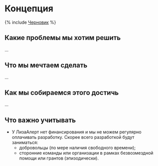 # Концепция

{% include [Черновик](../_includes/draft.md) %}

## Какие проблемы мы хотим решить

…

## Что мы мечтаем сделать

…

## Как мы собираемся этого достичь

…

## Что важно учитывать

- У ЛизаАлерт нет финансирования и мы не можем регулярно оплачивать разработку. Скорее всего
  разработкой будут заниматься:
  - добровольцы (по мере наличия свободного времени);
  - сторонние команды или организации в рамках безвозмездной помощи или грантов (эпизодически).
